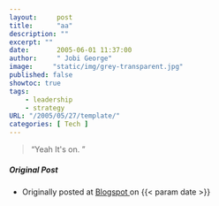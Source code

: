 ```yaml
---
layout:     post 
title:      "aa"
description: ""
excerpt: ""
date:       2005-06-01 11:37:00
author:     " Jobi George"
image:     "static/img/grey-transparent.jpg"
published: false
showtoc: true 
tags:
    - leadership
    - strategy
URL: "/2005/05/27/template/"
categories: [ Tech ]
---
```


> “Yeah It's on. ”

##### Original Post

* Originally posted at [ Blogspot ]( ) on {{< param date >}}




